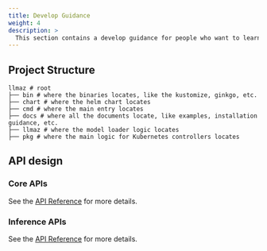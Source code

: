 ```yaml
---
title: Develop Guidance
weight: 4
description: >
  This section contains a develop guidance for people who want to learn more about this project.
---
```


## Project Structure

```structure
llmaz # root
├── bin # where the binaries locates, like the kustomize, ginkgo, etc.
├── chart # where the helm chart locates
├── cmd # where the main entry locates
├── docs # where all the documents locate, like examples, installation guidance, etc.
├── llmaz # where the model loader logic locates
├── pkg # where the main logic for Kubernetes controllers locates
```

## API design

### Core APIs

See the [API Reference](./reference/core.v1alpha1.md) for more details.

### Inference APIs

See the [API Reference](./reference/inference.v1alpha1.md) for more details.
